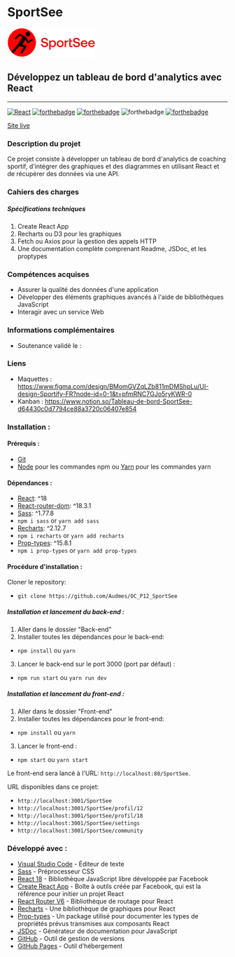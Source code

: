 # SportSee
![Image](logo.png)

## Développez un tableau de bord d'analytics avec React
------------
[![React](https://img.shields.io/badge/react-20232a?style=for-the-badge&logo=react&logocolor=61dafb)](https://reactjs.org/)
[![forthebadge](https://forthebadge.com/images/badges/validated-html5.svg)](https://validator.w3.org/nu/?showsource=yes&showoutline=yes&showimagereport=yes&doc=https%3A%2F%2Faudmes.github.io%2FOC_P12_SportSee%2F)
[![forthebadge](https://forthebadge.com/images/badges/uses-css.svg)](https://jigsaw.w3.org/css-validator/validator?uri=https%3A%2F%2Faudmes.github.io%2FOC_P12_SportSee%2F&profile=css3svg&usermedium=all&warning=1&vextwarning=&lang=fr)
![forthebadge](https://forthebadge.com/images/badges/uses-js.svg)
[![forthebadge](https://forthebadge.com/images/badges/uses-git.svg)](https://github.com/Audmes)

[Site live](https://audmes.github.io/OC_P12_SportSee/)

### Description du projet
Ce projet consiste à développer un tableau de bord d'analytics de coaching sportif, d'intégrer des graphiques et des diagrammes en utilisant React et de récupérer des données via une API.

### Cahiers des charges
##### Spécifications techniques
1. Create React App
2. Recharts ou D3 pour les graphiques
3. Fetch ou Axios pour la gestion des appels HTTP
4. Une documentation complète comprenant Readme, JSDoc, et les proptypes

### Compétences acquises
- Assurer la qualité des données d'une application
- Développer des éléments graphiques avancés à l'aide de bibliothèques JavaScript
- Interagir avec un service Web

### Informations complémentaires
- Soutenance validé le : 

### Liens
- Maquettes : https://www.figma.com/design/BMomGVZqLZb811mDMShpLu/UI-design-Sportify-FR?node-id=0-1&t=pfmRNC7GJo5ryKWR-0
- Kanban : https://www.notion.so/Tableau-de-bord-SportSee-d64430c0d7794ce88a3720c06407e854

### Installation :

#### Prérequis :

-   [Git](https://git-scm.com)
-   [Node](https://nodejs.org/en/) pour les commandes npm ou [Yarn](https://yarnpkg.com/) pour les commandes yarn

#### Dépendances :

-   [React](https://reactjs.org): ^18
-   [React-router-dom](https://reactrouter.com/): ^18.3.1
-   [Sass](https://sass-lang.com/): ^1.77.8
-   `npm i sass` or `yarn add sass`
-   [Recharts](https://recharts.org/): ^2.12.7
-   `npm i recharts` or `yarn add recharts`
-   [Prop-types](https://www.npmjs.com/package/prop-types): ^15.8.1
-   `npm i prop-types` or `yarn add prop-types`

#### Procédure d'installation :

Cloner le repository:
-   `git clone https://github.com/Audmes/OC_P12_SportSee`

##### Installation et lancement du back-end :

1. Aller dans le dossier "Back-end"
2. Installer toutes les dépendances pour le back-end:
-   `npm install` ou `yarn`
3. Lancer le back-end sur le port 3000 (port par défaut) :
-   `npm run start` ou `yarn run dev`

##### Installation et lancement du front-end :

1. Aller dans le dossier "Front-end"
2. Installer toutes les dépendances pour le front-end:
-   `npm install` ou `yarn`
3. Lancer le front-end :
-   `npm start` ou `yarn start`

Le front-end sera lancé à l'URL:
`http://localhost:80/SportSee`.

URL disponibles dans ce projet:

-   `http://localhost:3001/SportSee`
-   `http://localhost:3001/SportSee/profil/12`
-   `http://localhost:3001/SportSee/profil/18`
-   `http://localhost:3001/SportSee/settings`
-   `http://localhost:3001/SportSee/community`

### Développé avec :

-   [Visual Studio Code](https://code.visualstudio.com/) - Éditeur de texte
-   [Sass](https://sass-lang.com/) - Préprocesseur CSS
-   [React 18](https://fr.reactjs.org/) - Bibliothèque JavaScript libre développée par Facebook
-   [Create React App](https://create-react-app.dev/) - Boîte à outils créée par Facebook, qui est la référence pour initier un projet React
-   [React Router V6](https://reactrouter.com/) - Bibliothèque de routage pour React
-   [Recharts](https://recharts.org/) - Une bibliothèque de graphiques pour React
-   [Prop-types](https://www.npmjs.com/package/prop-types) - Un package utilisé pour documenter les types de propriétés prévus transmises aux composants React
-   [JSDoc](https://jsdoc.app/) - Générateur de documentation pour JavaScript
-   [GitHub](https://github.com/) - Outil de gestion de versions
-   [GitHub Pages](https://pages.github.com/) - Outil d’hébergement